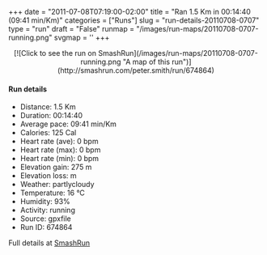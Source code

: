 +++
date = "2011-07-08T07:19:00-02:00"
title = "Ran 1.5 Km in 00:14:40 (09:41 min/Km)"
categories = ["Runs"]
slug = "run-details-20110708-0707"
type = "run"
draft = "False"
runmap = "/images/run-maps/20110708-0707-running.png"
svgmap = '<polyline points="98 71, 99 70, 99 69, 100 63, 96 57, 94 56, 94 49, 94 47, 93 46, 92 46, 81 41, 71 36, 74 38, 74 38, 69 36, 67 35, 65 34, 63 34, 62 35, 60 35, 60 36, 55 33, 56 34, 56 35, 50 29, 50 30, 49 31, 48 32, 45 32, 44 33, 41 35, 39 36, 38 36, 37 37, 36 37, 35 38, 34 38, 32 38, 30 38, 29 38, 28 39, 26 40, 25 40, 24 40, 22 40, 20 40, 18 40, 17 41, 15 41, 13 41, 11 41, 9 41, 8 42, 6 42, 4 42, 1 42, 1 42, 0 42">'
+++



<!--more-->

<center>
[![Click to see the run on SmashRun](/images/run-maps/20110708-0707-running.png "A map of this run")](http://smashrun.com/peter.smith/run/674864)
</center>

#### Run details

* Distance: 1.5 Km
* Duration: 00:14:40
* Average pace: 09:41 min/Km
* Calories: 125 Cal
* Heart rate (ave): 0 bpm
* Heart rate (max): 0 bpm
* Heart rate (min): 0 bpm
* Elevation gain: 275 m
* Elevation loss:  m
* Weather: partlycloudy
* Temperature: 16 &deg;C
* Humidity: 93%
* Activity: running
* Source: gpxfile
* Run ID: 674864

Full details at [SmashRun](http://smashrun.com/peter.smith/run/674864)